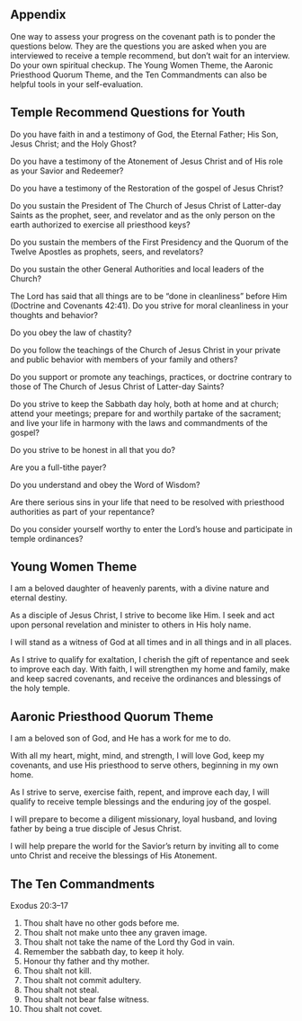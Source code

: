 ## Appendix

One way to assess your progress on the covenant path is to ponder the questions
below. They are the questions you are asked when you are interviewed to receive
a temple recommend, but don’t wait for an interview. Do your own spiritual
checkup. The Young Women Theme, the Aaronic Priesthood Quorum Theme, and the
Ten Commandments can also be helpful tools in your self-evaluation.

## Temple Recommend Questions for Youth

Do you have faith in and a testimony of God, the Eternal Father; His Son, Jesus
Christ; and the Holy Ghost?

Do you have a testimony of the Atonement of Jesus Christ and of His role as
your Savior and Redeemer?

Do you have a testimony of the Restoration of the gospel of Jesus Christ?

Do you sustain the President of The Church of Jesus Christ of Latter-day Saints
as the prophet, seer, and revelator and as the only person on the earth
authorized to exercise all priesthood keys?

Do you sustain the members of the First Presidency and the Quorum of the Twelve
Apostles as prophets, seers, and revelators?

Do you sustain the other General Authorities and local leaders of the Church?

The Lord has said that all things are to be “done in cleanliness” before Him
(Doctrine and Covenants 42:41). Do you strive for moral cleanliness in your
thoughts and behavior?

Do you obey the law of chastity?

Do you follow the teachings of the Church of Jesus Christ in your private and
public behavior with members of your family and others?

Do you support or promote any teachings, practices, or doctrine contrary to
those of The Church of Jesus Christ of Latter-day Saints?

Do you strive to keep the Sabbath day holy, both at home and at church; attend
your meetings; prepare for and worthily partake of the sacrament; and live your
life in harmony with the laws and commandments of the gospel?

Do you strive to be honest in all that you do?

Are you a full-tithe payer?

Do you understand and obey the Word of Wisdom?

Are there serious sins in your life that need to be resolved with priesthood
authorities as part of your repentance?

Do you consider yourself worthy to enter the Lord’s house and participate in
temple ordinances?

## Young Women Theme 

I am a beloved daughter of heavenly parents, with a divine nature and eternal
destiny.

As a disciple of Jesus Christ, I strive to become like Him. I seek and act upon
personal revelation and minister to others in His holy name.

I will stand as a witness of God at all times and in all things and in all
places.

As I strive to qualify for exaltation, I cherish the gift of repentance and
seek to improve each day. With faith, I will strengthen my home and family,
make and keep sacred covenants, and receive the ordinances and blessings of the
holy temple.

## Aaronic Priesthood Quorum Theme

I am a beloved son of God, and He has a work for me to do.

With all my heart, might, mind, and strength, I will love God, keep my
covenants, and use His priesthood to serve others, beginning in my own home.

As I strive to serve, exercise faith, repent, and improve each day, I will
qualify to receive temple blessings and the enduring joy of the gospel.

I will prepare to become a diligent missionary, loyal husband, and loving
father by being a true disciple of Jesus Christ.

I will help prepare the world for the Savior’s return by inviting all to come
unto Christ and receive the blessings of His Atonement.

## The Ten Commandments

Exodus 20:3–17

1. Thou shalt have no other gods before me.
2. Thou shalt not make unto thee any graven image.
3. Thou shalt not take the name of the Lord thy God in vain.
4. Remember the sabbath day, to keep it holy.
5. Honour thy father and thy mother.
6. Thou shalt not kill.
7. Thou shalt not commit adultery.
8. Thou shalt not steal.
9. Thou shalt not bear false witness.
10. Thou shalt not covet.



